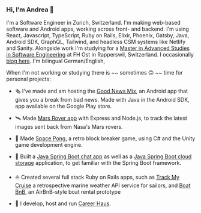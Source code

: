 ### Hi, I’m Andrea 👋

I'm a Software Engineer in Zurich, Switzerland. I'm making web-based software and Android apps, working across front- and backend. I'm using React, Javascript, TypeScript, Ruby on Rails, Elixir, Phoenix, Gatsby, Java, Android SDK, GraphQL, Tailwind, and headless CSM systems like Netlify and Sanity. Alongside work I'm studying for a [Master in Advanced Studies in Software Engineering](https://www.ost.ch/de/weiterbildung/weiterbildungsangebot/informatik/mas-software-engineering) at FH Ost in Rapperswil, Switzerland. I occasionally [blog here](https://medium.com/@_andrea). I'm bilingual German/English, 

When I'm not working or studying there is ~~ sometimes 🙃 ~~ time for personal projects: 

* 🗞 I've made and am hosting the [Good News Mix](https://play.google.com/store/apps/details?id=com.rollmopsgames.guardianapp2020), an Android app that gives you a break from bad news. Made with Java in the Android SDK, app available on the Google Play store.

* 🛰 Made [Mars Rover app](https://github.com/pinefoambath/mars-rover-express-app) with Express and Node.js, to track the latest images sent back from Nasa's Mars rovers.

* 🚀 Made [Space Pong](https://rollmopsgames.itch.io/spacepong), a retro block breaker game, using C# and the Unity game development engine.

* 🍃 Built a [Java Spring Boot chat app](https://github.com/pinefoambath/demo) as well as a [Java Spring Boot cloud storage](https://github.com/pinefoambath/cloudstorage) application, to get familiar with the Spring Boot framework. 

* ⛵ Created several full stack Ruby on Rails apps, such as [Track My Cruise](http://www.trackmycruise.com) a retrospective marine weather API service for sailors, and [Boat BnB](https://airbnb-pinefoambath.herokuapp.com), an AirBnB-style boat rental prototype

* 💼 I develop, host and run [Career Haus](http://www.career.haus). 
